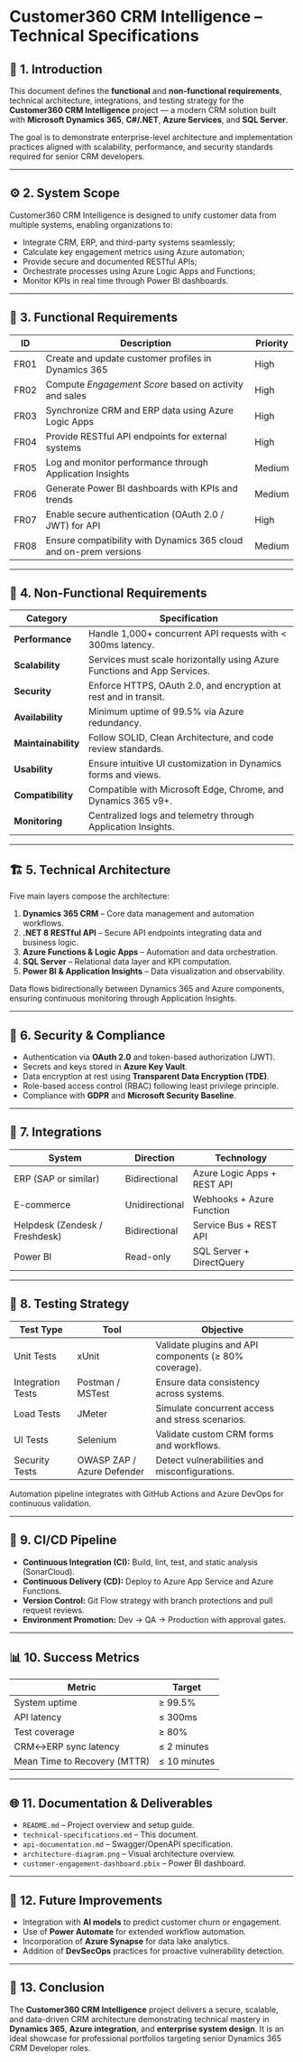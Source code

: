 # Customer360 CRM Intelligence – Technical Specifications

## 📘 1. Introduction
This document defines the **functional** and **non-functional requirements**, technical architecture, integrations, and testing strategy for the **Customer360 CRM Intelligence** project — a modern CRM solution built with **Microsoft Dynamics 365**, **C#/.NET**, **Azure Services**, and **SQL Server**.

The goal is to demonstrate enterprise-level architecture and implementation practices aligned with scalability, performance, and security standards required for senior CRM developers.

---

## ⚙️ 2. System Scope
Customer360 CRM Intelligence is designed to unify customer data from multiple systems, enabling organizations to:
- Integrate CRM, ERP, and third-party systems seamlessly;
- Calculate key engagement metrics using Azure automation;
- Provide secure and documented RESTful APIs;
- Orchestrate processes using Azure Logic Apps and Functions;
- Monitor KPIs in real time through Power BI dashboards.

---

## 🧩 3. Functional Requirements
| ID | Description | Priority |
|----|-------------|-----------|
| FR01 | Create and update customer profiles in Dynamics 365 | High |
| FR02 | Compute *Engagement Score* based on activity and sales | High |
| FR03 | Synchronize CRM and ERP data using Azure Logic Apps | High |
| FR04 | Provide RESTful API endpoints for external systems | High |
| FR05 | Log and monitor performance through Application Insights | Medium |
| FR06 | Generate Power BI dashboards with KPIs and trends | Medium |
| FR07 | Enable secure authentication (OAuth 2.0 / JWT) for API | High |
| FR08 | Ensure compatibility with Dynamics 365 cloud and on-prem versions | Medium |

---

## 🧱 4. Non-Functional Requirements
| Category | Specification |
|-----------|----------------|
| **Performance** | Handle 1,000+ concurrent API requests with < 300ms latency. |
| **Scalability** | Services must scale horizontally using Azure Functions and App Services. |
| **Security** | Enforce HTTPS, OAuth 2.0, and encryption at rest and in transit. |
| **Availability** | Minimum uptime of 99.5% via Azure redundancy. |
| **Maintainability** | Follow SOLID, Clean Architecture, and code review standards. |
| **Usability** | Ensure intuitive UI customization in Dynamics forms and views. |
| **Compatibility** | Compatible with Microsoft Edge, Chrome, and Dynamics 365 v9+. |
| **Monitoring** | Centralized logs and telemetry through Application Insights. |

---

## 🏗️ 5. Technical Architecture
Five main layers compose the architecture:

1. **Dynamics 365 CRM** – Core data management and automation workflows.
2. **.NET 8 RESTful API** – Secure API endpoints integrating data and business logic.
3. **Azure Functions & Logic Apps** – Automation and data orchestration.
4. **SQL Server** – Relational data layer and KPI computation.
5. **Power BI & Application Insights** – Data visualization and observability.

Data flows bidirectionally between Dynamics 365 and Azure components, ensuring continuous monitoring through Application Insights.

---

## 🔐 6. Security & Compliance
- Authentication via **OAuth 2.0** and token-based authorization (JWT).
- Secrets and keys stored in **Azure Key Vault**.
- Data encryption at rest using **Transparent Data Encryption (TDE)**.
- Role-based access control (RBAC) following least privilege principle.
- Compliance with **GDPR** and **Microsoft Security Baseline**.

---

## 🧠 7. Integrations
| System | Direction | Technology |
|---------|------------|-------------|
| ERP (SAP or similar) | Bidirectional | Azure Logic Apps + REST API |
| E-commerce | Unidirectional | Webhooks + Azure Function |
| Helpdesk (Zendesk / Freshdesk) | Bidirectional | Service Bus + REST API |
| Power BI | Read-only | SQL Server + DirectQuery |

---

## 🧪 8. Testing Strategy
| Test Type | Tool | Objective |
|------------|-------|------------|
| Unit Tests | xUnit | Validate plugins and API components (≥ 80% coverage). |
| Integration Tests | Postman / MSTest | Ensure data consistency across systems. |
| Load Tests | JMeter | Simulate concurrent access and stress scenarios. |
| UI Tests | Selenium | Validate custom CRM forms and workflows. |
| Security Tests | OWASP ZAP / Azure Defender | Detect vulnerabilities and misconfigurations. |

Automation pipeline integrates with GitHub Actions and Azure DevOps for continuous validation.

---

## 🔄 9. CI/CD Pipeline
- **Continuous Integration (CI):** Build, lint, test, and static analysis (SonarCloud).
- **Continuous Delivery (CD):** Deploy to Azure App Service and Azure Functions.
- **Version Control:** Git Flow strategy with branch protections and pull request reviews.
- **Environment Promotion:** Dev → QA → Production with approval gates.

---

## 📊 10. Success Metrics
| Metric | Target |
|---------|---------|
| System uptime | ≥ 99.5% |
| API latency | ≤ 300ms |
| Test coverage | ≥ 80% |
| CRM↔ERP sync latency | ≤ 2 minutes |
| Mean Time to Recovery (MTTR) | ≤ 10 minutes |

---

## 🌐 11. Documentation & Deliverables
- `README.md` – Project overview and setup guide.
- `technical-specifications.md` – This document.
- `api-documentation.md` – Swagger/OpenAPI specification.
- `architecture-diagram.png` – Visual architecture overview.
- `customer-engagement-dashboard.pbix` – Power BI dashboard.

---

## 🧩 12. Future Improvements
- Integration with **AI models** to predict customer churn or engagement.
- Use of **Power Automate** for extended workflow automation.
- Incorporation of **Azure Synapse** for data lake analytics.
- Addition of **DevSecOps** practices for proactive vulnerability detection.

---

## 🧰 13. Conclusion
The **Customer360 CRM Intelligence** project delivers a secure, scalable, and data-driven CRM architecture demonstrating technical mastery in **Dynamics 365**, **Azure integration**, and **enterprise system design**. It is an ideal showcase for professional portfolios targeting senior Dynamics 365 CRM Developer roles.

